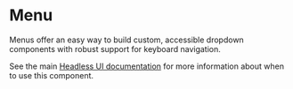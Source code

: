 # Menu

Menus offer an easy way to build custom, accessible dropdown components with robust support for keyboard navigation.

See the main [Headless UI documentation](https://headlessui.dev/react/menu) for more information about when to use this component.
